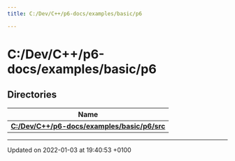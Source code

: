 ```yaml
---
title: C:/Dev/C++/p6-docs/examples/basic/p6

---
```


# C:/Dev/C++/p6-docs/examples/basic/p6



## Directories

| Name           |
| -------------- |
| **[C:/Dev/C++/p6-docs/examples/basic/p6/src](/api/Files/dir_a167643325b6457a5b7a77d5d3220d97#dir-c:/dev/c++/p6-docs/examples/basic/p6/src)**  |






-------------------------------

Updated on 2022-01-03 at 19:40:53 +0100
